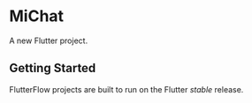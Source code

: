 # MiChat

A new Flutter project.

## Getting Started

FlutterFlow projects are built to run on the Flutter _stable_ release.
